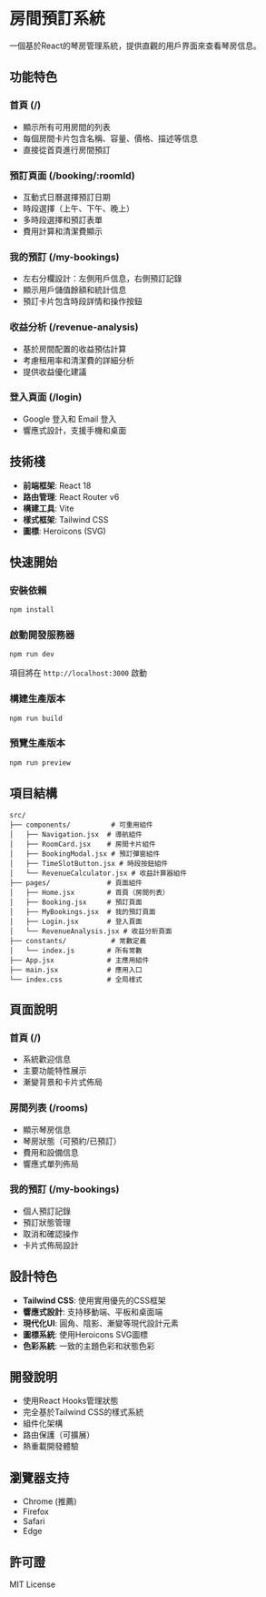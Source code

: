 # 房間預訂系統

一個基於React的琴房管理系統，提供直觀的用戶界面來查看琴房信息。

## 功能特色

### 首頁 (/)

- 顯示所有可用房間的列表
- 每個房間卡片包含名稱、容量、價格、描述等信息
- 直接從首頁進行房間預訂

### 預訂頁面 (/booking/:roomId)

- 互動式日曆選擇預訂日期
- 時段選擇（上午、下午、晚上）
- 多時段選擇和預訂表單
- 費用計算和清潔費顯示

### 我的預訂 (/my-bookings)

- 左右分欄設計：左側用戶信息，右側預訂記錄
- 顯示用戶儲值餘額和統計信息
- 預訂卡片包含時段詳情和操作按鈕

### 收益分析 (/revenue-analysis)

- 基於房間配置的收益預估計算
- 考慮租用率和清潔費的詳細分析
- 提供收益優化建議

### 登入頁面 (/login)

- Google 登入和 Email 登入
- 響應式設計，支援手機和桌面

## 技術棧

- **前端框架**: React 18
- **路由管理**: React Router v6
- **構建工具**: Vite
- **樣式框架**: Tailwind CSS
- **圖標**: Heroicons (SVG)

## 快速開始

### 安裝依賴

```bash
npm install
```

### 啟動開發服務器

```bash
npm run dev
```

項目將在 `http://localhost:3000` 啟動

### 構建生產版本

```bash
npm run build
```

### 預覽生產版本

```bash
npm run preview
```

## 項目結構

```
src/
├── components/          # 可重用組件
│   ├── Navigation.jsx  # 導航組件
│   ├── RoomCard.jsx    # 房間卡片組件
│   ├── BookingModal.jsx # 預訂彈窗組件
│   ├── TimeSlotButton.jsx # 時段按鈕組件
│   └── RevenueCalculator.jsx # 收益計算器組件
├── pages/              # 頁面組件
│   ├── Home.jsx        # 首頁（房間列表）
│   ├── Booking.jsx     # 預訂頁面
│   ├── MyBookings.jsx  # 我的預訂頁面
│   ├── Login.jsx       # 登入頁面
│   └── RevenueAnalysis.jsx # 收益分析頁面
├── constants/           # 常數定義
│   └── index.js        # 所有常數
├── App.jsx             # 主應用組件
├── main.jsx            # 應用入口
└── index.css           # 全局樣式
```

## 頁面說明

### 首頁 (/)

- 系統歡迎信息
- 主要功能特性展示
- 漸變背景和卡片式佈局

### 房間列表 (/rooms)

- 顯示琴房信息
- 琴房狀態（可預約/已預訂）
- 費用和設備信息
- 響應式單列佈局

### 我的預訂 (/my-bookings)

- 個人預訂記錄
- 預訂狀態管理
- 取消和確認操作
- 卡片式佈局設計

## 設計特色

- **Tailwind CSS**: 使用實用優先的CSS框架
- **響應式設計**: 支持移動端、平板和桌面端
- **現代化UI**: 圓角、陰影、漸變等現代設計元素
- **圖標系統**: 使用Heroicons SVG圖標
- **色彩系統**: 一致的主題色彩和狀態色彩

## 開發說明

- 使用React Hooks管理狀態
- 完全基於Tailwind CSS的樣式系統
- 組件化架構
- 路由保護（可擴展）
- 熱重載開發體驗

## 瀏覽器支持

- Chrome (推薦)
- Firefox
- Safari
- Edge

## 許可證

MIT License

